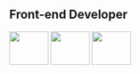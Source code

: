 <h2> Front-end Developer</h2>
<div style="display: inline_block">
<img src="https://cdn.jsdelivr.net/gh/devicons/devicon/icons/html5/html5-original-wordmark.svg" width="70" height="60"/>
<img src="https://cdn.jsdelivr.net/gh/devicons/devicon/icons/css3/css3-original-wordmark.svg" width="70" height="60"/>
<img src="https://cdn.jsdelivr.net/gh/devicons/devicon/icons/javascript/javascript-original.svg" width="70" height="60"/>
</div/
